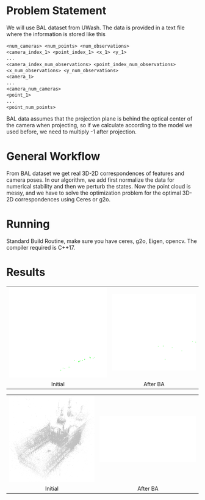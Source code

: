 # Problem Statement
We will use BAL dataset from UWash. The data is provided in a text file where the information is stored like this
```
<num_cameras> <num_points> <num_observations>
<camera_index_1> <point_index_1> <x_1> <y_1>
...
<camera_index_num_observations> <point_index_num_observations> <x_num_observations> <y_num_observations>
<camera_1>
...
<camera_num_cameras>
<point_1>
...
<point_num_points>
```
BAL data assumes that the projection plane is behind the optical center of
the camera when projecting, so if we calculate according to the model we used
before, we need to multiply -1 after projection.

# General Workflow
From BAL dataset we get real 3D-2D correspondences of features and camera poses. In our algorithm, we add first normalize the data for numerical stability and then we perturb the states. Now the point cloud is messy, and we have to solve the optimization problem for the optimal 3D-2D correspondences using Ceres or g2o. 

# Running
Standard Build Routine, make sure you have ceres, g2o, Eigen, opencv. The compiler required is C++17. 


# Results
<table>
  <tr>
      <td align = "center"> <img src="./results/dubrovnik/orignal00.png"> </td>
      <td align = "center"> <img src="./results/dubrovnik/final01.png"> </td>
  </tr>
  <tr>
      <td align = "center">Initial</td>
      <td align = "center">After BA</td>
  </tr>
  </table>
  <table>
  <tr>
      <td align = "center"> <img src="./results/final/initial03.png"> </td>
      <td align = "center"> <img src="./results/final/final202_L00.png"> </td>
  </tr>
    <tr>
      <td align = "center">Initial</td>
      <td align = "center">After BA</td>
  </tr>
  </table>